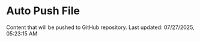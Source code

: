 # Auto Push File

Content that will be pushed to GitHub repository.
Last updated: 07/27/2025, 05:23:15 AM